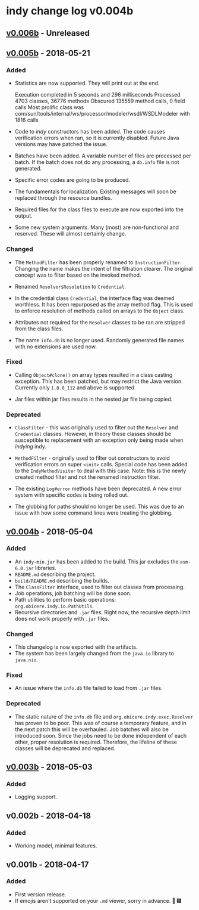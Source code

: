 # indy change log v0.004b

## [v0.006b] - Unreleased
###

## [v0.005b] - 2018-05-21
### Added

- Statistics are now supported. 
They will print out at the end. 


    Execution completed in 5 seconds and 296 milliseconds
    Processed 4703 classes, 36776 methods
    Obscured 135559 method calls, 0 field calls
    Most prolific class was com/sun/tools/internal/ws/processor/modeler/wsdl/WSDLModeler with 1816 calls

- Code to _indy_ constructors has been added.
The code causes verification errors when ran, so it is currently disabled. 
Future Java versions may have patched the issue.

- Batches have been added. 
A variable number of files are processed per batch.
If the batch does not do any processing, a `db.info` file is not generated. 

- Specific error codes are going to be produced. 

- The fundamentals for localization. 
Existing messages will soon be replaced through the resource bundles. 

- Required files for the class files to execute are now exported into the output.

- Some new system arguments. Many (most) are non-functional and reserved. 
These will almost certainly change.

### Changed

- The `MethodFilter` has been properly renamed to `InstructionFilter`.
Changing the name makes the intent of the filtration clearer.
The original concept was to filter based on the invoked method.

- Renamed `Resolver$Resolution` to `Credential`. 

- In the credential class `Credential`, the interface flag was deemed worthless.
It has been repurposed as the array method flag. 
This is used to enforce resolution of methods called on arrays to the `Object` class.

- Attributes not required for the `Resolver` classes to be ran are stripped from the class files. 

- The name `info.db` is no longer used. 
Randomly generated file names with no extensions are used now. 

### Fixed

- Calling `Object#clone()` on array types resulted in a class casting exception.
This has been patched, but may restrict the Java version.
Currently only `1.8.0_112` and above is supported.

- Jar files within jar files results in the nested jar file being copied. 

### Deprecated

- `ClassFilter` - this was originally used to filter out the `Resolver` and `Credential` classes.
However, in theory these classes should be susceptible to replacement with an exception only being made when _indying_ indy. 

- `MethodFilter` - originally used to filter out constructors to avoid verification errors on super `<init>` calls.
Special code has been added to the `IndyMethodVisiter` to deal with this case. 
Note: this is the newly created method filter and not the renamed instruction filter.

- The existing `Log#error` methods have been deprecated. 
A new error system with specific codes is being rolled out. 

- The globbing for paths should no longer be used. 
This was due to an issue with how some command lines were treating the globbing. 

## [v0.004b] - 2018-05-04
### Added
- An `indy-min.jar` has been added to the build. 
This jar excludes the `asm-6.0.jar` libraries.
- `README.md` describing the project.
- `build/README.md` describing the builds.
- The `ClassFilter` interface, used to filter out classes from processing.
- Job operations, job batching will be done soon.
- Path utilities to perform basic operations: `org.obicere.indy.io.PathUtils`.
- Recursive directories and `.jar` files. 
Right now, the recursive depth limit does not work properly with `.jar` files. 

### Changed
- This changelog is now exported with the artifacts.
- The system has been largely changed from the `java.io` library to `java.nio`.

### Fixed
- An issue where the `info.db` file failed to load from `.jar` files. 

### Deprecated
- The static nature of the `info.db` file and `org.obicere.indy.exec.Resolver` has proven to be poor.
This was of course a temporary feature, and in the next patch this will be overhauled. 
Job batches will also be introduced soon. 
Since the jobs need to be done independent of each other, proper resolution is required.
Therefore, the lifeline of these classes will be deprecated and replaced. 

## [v0.003b] - 2018-05-03
### Added 
- Logging support.

## v0.002b - 2018-04-18
### Added
- Working model, minimal features.

## v0.001b - 2018-04-17
### Added
- First version release.
- If emojis aren't supported on your `.md` viewer, sorry in advance. :tada: :fireworks:

## 
### 

[v0.006b]: https://github.com/Obicere/indy/releases/tag/v0.006b
[v0.005b]: https://github.com/Obicere/indy/releases/tag/v0.005b
[v0.004b]: https://github.com/Obicere/indy/releases/tag/v0.004b
[v0.003b]: https://github.com/Obicere/indy/releases/tag/v0.003b
